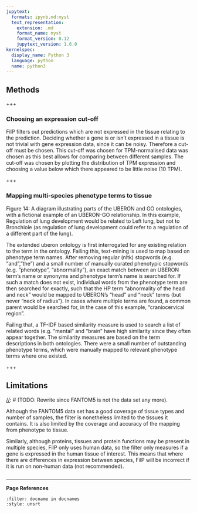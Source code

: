 ```yaml
---
jupytext:
  formats: ipynb,md:myst
  text_representation:
    extension: .md
    format_name: myst
    format_version: 0.12
    jupytext_version: 1.6.0
kernelspec:
  display_name: Python 3
  language: python
  name: python3
---
```


## Methods
[//]: # (TODO: Overview here?)
[//]: # (TODO: Code here)
[//]: # (TODO: Links to packages, etc)

+++

### Choosing an expression cut-off
FilP filters out predictions which are not expressed in the tissue relating to the prediction. Deciding whether a gene is or isn’t expressed in a tissue is not trivial with gene expression data, since it can be noisy. Therefore a cut-off must be chosen.  This cut-off was chosen for TPM-normalised data was chosen as this best allows for comparing between different samples. The cut-off was chosen by plotting the distribution of TPM expression and choosing a value below which there appeared to be little noise (10 TPM).

+++

### Mapping multi-species phenotype terms to tissue
[//]: # (TODO: Figure 14:)
Figure 14: A diagram illustrating parts of the UBERON and GO ontologies, with a fictional example of an UBERON-GO relationship. In this example, Regulation of lung development would be related to Left lung, but not to Bronchiole (as regulation of lung development could refer to a regulation of a different part of the lung).

The extended uberon ontology is first interrogated for any existing relation to the term in the ontology. Failing this, text-mining is used to map based on phenotype term names. After removing regular (nltk) stopwords (e.g. “and”,”the”) and a small number of manually curated phenotypic stopwords (e.g. “phenotype”, “abnormality”), an exact match between an UBERON term’s name or synonyms and phenotype term’s name is searched for. If such a match does not exist, individual words from the phenotype term are then searched for exactly, such that the HP term “abnormality of the head and neck” would be mapped to UBERON’s “head” and “neck” terms (but never “neck of radius”). In cases where multiple terms are found, a common parent would be searched for, in the case of this example, “craniocervical region”. 

Failing that, a TF-IDF based similarity measure is used to search a list of related words (e.g. “mental” and “brain” have high similarity since they often appear together. The similarity measures are based on the term descriptions in both ontologies. There were a small number of outstanding phenotype terms, which were manually mapped to relevant phenotype terms where one existed.

+++

## Limitations
[//]: # (TODO: Rewrite since FANTOM5 is not the data set any more).

Although the FANTOM5 data set has a good coverage of tissue types and number of samples, the filter is nonetheless limited to the tissues it contains. It is also limited by the coverage and accuracy of the mapping from phenotype to tissue.

Similarly, although proteins, tissues and protein functions may be present in multiple species, FilP only uses human data, so the filter only measures if a gene is expressed in the human tissue of interest. This means that where there are differences in expression between species, FilP will be incorrect if it is run on non-human data (not recommended).

```{code-cell} ipython3

```

---
**Page References**

```{bibliography} /_bibliography/references.bib
:filter: docname in docnames
:style: unsrt
```